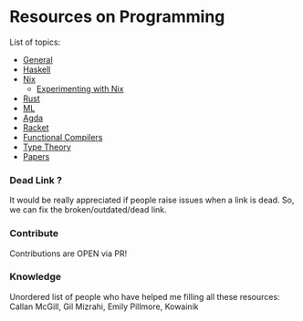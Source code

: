 Resources on Programming
========================

List of topics:

- [General](./general.md)
- [Haskell](./haskell.md)
- [Nix](./nix.md)
    - [Experimenting with Nix](./nix-experiments.md)
- [Rust](./rust.md)
- [ML](./ml.md)
- [Agda](./agda.md)
- [Racket](./racket.md)
- [Functional Compilers](./functional_compilers.md)
- [Type Theory](./type_theory.md)
- [Papers](./papers.md)

### Dead Link ?

It would be really appreciated if people raise issues when a link is dead. So, we can fix the broken/outdated/dead link.

### Contribute

Contributions are OPEN via PR!

### Knowledge

Unordered list of people who have helped me filling all these resources: Callan McGill, Gil Mizrahi, Emily Pillmore, Kowainik

